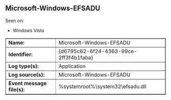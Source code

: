 ## Microsoft-Windows-EFSADU

Seen on:
* Windows Vista

<table border="1" class="docutils">
  <tbody>
    <tr>
      <td><b>Name:</b></td>
      <td>Microsoft-Windows-EFSADU</td>
    </tr>
    <tr>
      <td><b>Identifier:</b></td>
      <td>{d6795c62-6f24-4363-99ce-2ff3f4b1faba}</td>
    </tr>
    <tr>
      <td><b>Log type(s):</b></td>
      <td>Application</td>
    </tr>
    <tr>
      <td><b>Log source(s):</b></td>
      <td>Microsoft-Windows-EFSADU</td>
    </tr>
    <tr>
      <td><b>Event message file(s):</b></td>
      <td>%systemroot%\system32\efsadu.dll</td>
    </tr>
  </tbody>
</table>

&nbsp;

